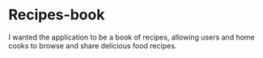 # Recipes-book
I wanted the application to be a book of recipes, allowing users and home cooks to browse and share delicious food recipes.
